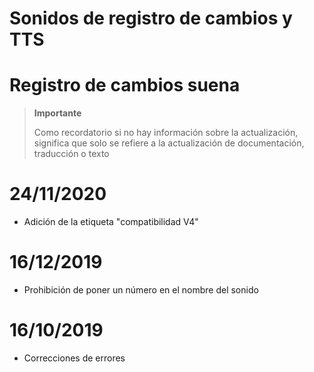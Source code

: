 # Sonidos de registro de cambios y TTS

# Registro de cambios suena

>**Importante**
>
>Como recordatorio si no hay información sobre la actualización, significa que solo se refiere a la actualización de documentación, traducción o texto

# 24/11/2020

- Adición de la etiqueta "compatibilidad V4"

# 16/12/2019

- Prohibición de poner un número en el nombre del sonido

# 16/10/2019

- Correcciones de errores
